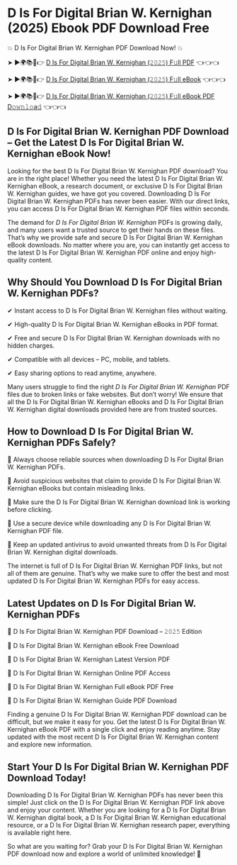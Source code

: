 # D Is For Digital Brian W. Kernighan (2025) Ebook PDF Download Free

💥 D Is For Digital Brian W. Kernighan PDF Download Now! 💥

➤ ►🌍📚📱👉 [D Is For Digital Brian W. Kernighan (𝟸𝟶𝟸𝟻) F𝚞ll PDF](https://getpdf.xyz/d-is-for-digital-brian-w.-kernighan) 👈👈👈


➤ ►🌍📚📱👉 [D Is For Digital Brian W. Kernighan (𝟸𝟶𝟸𝟻) F𝚞ll eBook](https://getpdf.xyz/d-is-for-digital-brian-w.-kernighan) 👈👈👈


➤ ►🌍📚📱👉 [D Is For Digital Brian W. Kernighan (𝟸𝟶𝟸𝟻) F𝚞ll eBook PDF D𝚘𝚠𝚗𝚕𝚘a𝚍](https://getpdf.xyz/d-is-for-digital-brian-w.-kernighan) 👈👈👈


## D Is For Digital Brian W. Kernighan PDF Download – Get the Latest D Is For Digital Brian W. Kernighan eBook Now!

Looking for the best D Is For Digital Brian W. Kernighan PDF download? You are in the right place! Whether you need the latest D Is For Digital Brian W. Kernighan eBook, a research document, or exclusive D Is For Digital Brian W. Kernighan guides, we have got you covered. Downloading D Is For Digital Brian W. Kernighan PDFs has never been easier. With our direct links, you can access D Is For Digital Brian W. Kernighan PDF files within seconds.

The demand for *D Is For Digital Brian W. Kernighan* PDFs is growing daily, and many users want a trusted source to get their hands on these files. That’s why we provide safe and secure D Is For Digital Brian W. Kernighan eBook downloads. No matter where you are, you can instantly get access to the latest D Is For Digital Brian W. Kernighan PDF online and enjoy high-quality content.

## Why Should You Download D Is For Digital Brian W. Kernighan PDFs?

✔ Instant access to D Is For Digital Brian W. Kernighan files without waiting.

✔ High-quality D Is For Digital Brian W. Kernighan eBooks in PDF format.

✔ Free and secure D Is For Digital Brian W. Kernighan downloads with no hidden charges.

✔ Compatible with all devices – PC, mobile, and tablets.

✔ Easy sharing options to read anytime, anywhere.

Many users struggle to find the right *D Is For Digital Brian W. Kernighan* PDF files due to broken links or fake websites. But don’t worry! We ensure that all the D Is For Digital Brian W. Kernighan eBooks and D Is For Digital Brian W. Kernighan digital downloads provided here are from trusted sources.

## How to Download D Is For Digital Brian W. Kernighan PDFs Safely?

📌 Always choose reliable sources when downloading D Is For Digital Brian W. Kernighan PDFs.

📌 Avoid suspicious websites that claim to provide D Is For Digital Brian W. Kernighan eBooks but contain misleading links.

📌 Make sure the D Is For Digital Brian W. Kernighan download link is working before clicking.

📌 Use a secure device while downloading any D Is For Digital Brian W. Kernighan PDF file.

📌 Keep an updated antivirus to avoid unwanted threats from D Is For Digital Brian W. Kernighan digital downloads.

The internet is full of D Is For Digital Brian W. Kernighan PDF links, but not all of them are genuine. That’s why we make sure to offer the best and most updated D Is For Digital Brian W. Kernighan PDFs for easy access.

## Latest Updates on D Is For Digital Brian W. Kernighan PDFs

🔹 D Is For Digital Brian W. Kernighan PDF Download – 𝟸𝟶𝟸𝟻 Edition

🔹 D Is For Digital Brian W. Kernighan eBook Free Download

🔹 D Is For Digital Brian W. Kernighan Latest Version PDF

🔹 D Is For Digital Brian W. Kernighan Online PDF Access

🔹 D Is For Digital Brian W. Kernighan Full eBook PDF Free

🔹 D Is For Digital Brian W. Kernighan Guide PDF Download

Finding a genuine D Is For Digital Brian W. Kernighan PDF download can be difficult, but we make it easy for you. Get the latest D Is For Digital Brian W. Kernighan eBook PDF with a single click and enjoy reading anytime. Stay updated with the most recent D Is For Digital Brian W. Kernighan content and explore new information.

## Start Your D Is For Digital Brian W. Kernighan PDF Download Today!

Downloading D Is For Digital Brian W. Kernighan PDFs has never been this simple! Just click on the D Is For Digital Brian W. Kernighan PDF link above and enjoy your content. Whether you are looking for a D Is For Digital Brian W. Kernighan digital book, a D Is For Digital Brian W. Kernighan educational resource, or a D Is For Digital Brian W. Kernighan research paper, everything is available right here.

So what are you waiting for? Grab your D Is For Digital Brian W. Kernighan PDF download now and explore a world of unlimited knowledge! 🚀